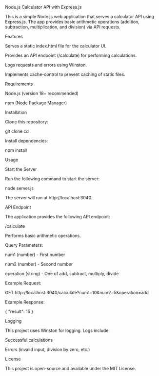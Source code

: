 Node.js Calculator API with Express.js

This is a simple Node.js web application that serves a calculator API using Express.js. The app provides basic arithmetic operations (addition, subtraction, multiplication, and division) via API requests.

Features

Serves a static index.html file for the calculator UI.

Provides an API endpoint (/calculate) for performing calculations.

Logs requests and errors using Winston.

Implements cache-control to prevent caching of static files.

Requirements

Node.js (version 18+ recommended)

npm (Node Package Manager)

Installation

Clone this repository:

git clone <repository-url>
cd <repository-folder>

Install dependencies:

npm install

Usage

Start the Server

Run the following command to start the server:

node server.js

The server will run at http://localhost:3040.

API Endpoint

The application provides the following API endpoint:

/calculate

Performs basic arithmetic operations.

Query Parameters:

num1 (number) - First number

num2 (number) - Second number

operation (string) - One of add, subtract, multiply, divide

Example Request:

GET http://localhost:3040/calculate?num1=10&num2=5&operation=add

Example Response:

{
  "result": 15
}

Logging

This project uses Winston for logging. Logs include:

Successful calculations

Errors (invalid input, division by zero, etc.)

License

This project is open-source and available under the MIT License.

